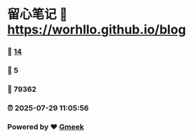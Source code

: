 # 留心笔记 :link: https://worhllo.github.io/blog 
### :page_facing_up: [14](https://worhllo.github.io/blog/tag.html) 
### :speech_balloon: 5 
### :hibiscus: 79362 
### :alarm_clock: 2025-07-29 11:05:56 
### Powered by :heart: [Gmeek](https://github.com/Meekdai/Gmeek)
